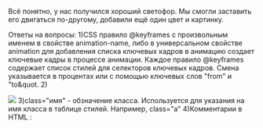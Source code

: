 
Всё понятно, у нас получился хороший светофор. Мы смогли заставить его двигаться по-другому, добавили ещё один цвет и картинку.

Ответы на вопросы:
1)CSS правило @keyframes с произвольным именем в свойстве animation-name, либо в универсальном свойстве animation для добавления списка ключевых кадров в анимацию создает ключевые кадры в процессе анимации. Каждое правило @keyframes содержает список стилей для селекторов ключевых кадров. Смена указывается в процентах или с помощью ключевых слов &quot;from&quot; и &quot;to&quot.
2)<!DOCTYPE html>
<html xmlns="https://lifeglobe.net/x/entry/9473/1.jpg">
<head>
    <link rel="stylesheet" href="style.css">

</head>
 <body>
  <div class = "test"></div>
  </div>
  <div class="content">
   <img src="https://lifeglobe.net/x/entry/9473/1.jpg"/>
 </body>
</html>
3)class="имя" - обзначение класса. Используется для указания на имя класса в таблице стилей. 
Например, class="a"
4)Комментарии в HTML : <!--- комментарий -->
